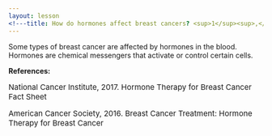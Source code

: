 ```yaml
---
layout: lesson
<!---title: How do hormones affect breast cancers? <sup>1</sup><sup>,</sup><sup>2</sup>--->
---
```


Some types of breast cancer are affected by hormones in the blood. Hormones are chemical messengers that activate or control certain cells. 

**References:**

<span style="font-size:15px;">National Cancer Institute, 2017. Hormone Therapy for Breast Cancer Fact Sheet</span>

<span style="font-size:15px;">American Cancer Society, 2016. Breast Cancer Treatment: Hormone Therapy for Breast Cancer</span>

